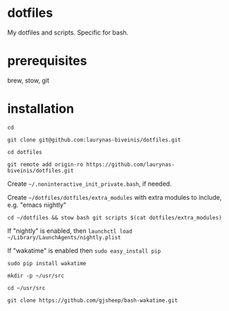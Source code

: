 # dotfiles
My dotfiles and scripts. Specific for bash.

# prerequisites
brew, stow, git

# installation
`cd`

`git clone git@github.com:laurynas-biveinis/dotfiles.git`

`cd dotfiles`

`git remote add origin-ro https://github.com/laurynas-biveinis/dotfiles.git`

Create `~/.noninteractive_init_private.bash`, if needed.

Create `~/dotfiles/dotfiles/extra_modules` with extra modules to include, e.g. "emacs nightly"

`cd ~/dotfiles && stow bash git scripts $(cat dotfiles/extra_modules)`

If "nightly" is enabled, then `launchctl load ~/Library/LaunchAgents/nightly.plist`

If "wakatime" is enabled then
`sudo easy_install pip`

`sudo pip install wakatime`

`mkdir -p ~/usr/src`

`cd ~/usr/src`

`git clone https://github.com/gjsheep/bash-wakatime.git`
